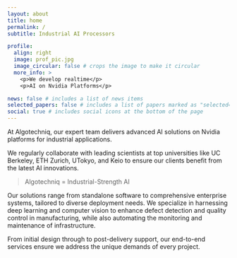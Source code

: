 ```yaml
---
layout: about
title: home
permalink: /
subtitle: Industrial AI Processors

profile:
  align: right
  image: prof_pic.jpg
  image_circular: false # crops the image to make it circular
  more_info: >
    <p>We develop realtime</p>
    <p>AI on Nvidia Platforms</p>

news: false # includes a list of news items
selected_papers: false # includes a list of papers marked as "selected={true}"
social: true # includes social icons at the bottom of the page
---
```


At Algotechniq, our expert team delivers advanced AI solutions on Nvidia platforms for industrial applications. 

We regularly collaborate with leading scientists at top universities like UC Berkeley, ETH Zurich, UTokyo, and Keio to ensure our clients benefit from the latest AI innovations.

> Algotechniq = Industrial-Strength AI

Our solutions range from standalone software to comprehensive enterprise systems, tailored to diverse deployment needs. We specialize in harnessing deep learning and computer vision to enhance defect detection and quality control in manufacturing, while also automating the monitoring and maintenance of infrastructure.

From initial design through to post-delivery support, our end-to-end services ensure we address the unique demands of every project.